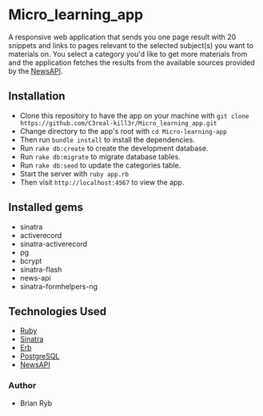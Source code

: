 # Micro_learning_app
A responsive web application that sends you one page result with 20 snippets and links to pages relevant to the selected subject(s) you want to materials on. You select a category you'd like to get more materials from and the application fetches the results from the available sources provided by the [NewsAPI](https://newsapi.org/).

## Installation
- Clone this repository to have the app on your machine with ```git clone https://github.com/C3real-kill3r/Micro_learning_app.git```
- Change directory to the app's root with ```cd Micro-learning-app```
- Then run ```bundle install```  to install the dependencies.
- Run ```rake db:create``` to create the development database.
- Run ```rake db:migrate``` to migrate database tables.
- Run ```rake db:seed``` to update the categories table.
- Start the server with ```ruby app.rb```
- Then visit ```http://localhost:4567``` to view the app.


## Installed gems
- sinatra
- activerecord
- sinatra-activerecord
- pg
- bcrypt
- sinatra-flash
- news-api
- sinatra-formhelpers-ng

## Technologies Used
* [Ruby](https://www.ruby-lang.org/en/)
* [Sinatra](http://sinatrarb.com//)
* [Erb](https://en.wikipedia.org/wiki/ERuby)
* [PostgreSQL](https://www.postgresql.org/)
* [NewsAPI](https://newsapi.org/)


### Author
* Brian Ryb

